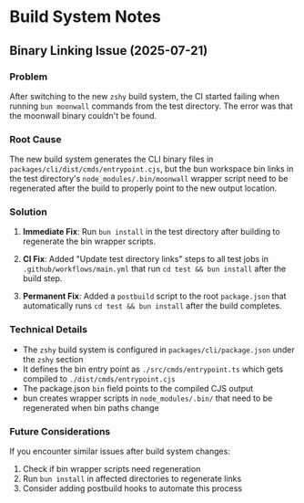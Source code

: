 # Build System Notes

## Binary Linking Issue (2025-07-21)

### Problem
After switching to the new `zshy` build system, the CI started failing when running `bun moonwall` commands from the test directory. The error was that the moonwall binary couldn't be found.

### Root Cause
The new build system generates the CLI binary files in `packages/cli/dist/cmds/entrypoint.cjs`, but the bun workspace bin links in the test directory's `node_modules/.bin/moonwall` wrapper script need to be regenerated after the build to properly point to the new output location.

### Solution
1. **Immediate Fix**: Run `bun install` in the test directory after building to regenerate the bin wrapper scripts.

2. **CI Fix**: Added "Update test directory links" steps to all test jobs in `.github/workflows/main.yml` that run `cd test && bun install` after the build step.

3. **Permanent Fix**: Added a `postbuild` script to the root `package.json` that automatically runs `cd test && bun install` after the build completes.

### Technical Details
- The `zshy` build system is configured in `packages/cli/package.json` under the `zshy` section
- It defines the bin entry point as `./src/cmds/entrypoint.ts` which gets compiled to `./dist/cmds/entrypoint.cjs`
- The package.json `bin` field points to the compiled CJS output
- bun creates wrapper scripts in `node_modules/.bin/` that need to be regenerated when bin paths change

### Future Considerations
If you encounter similar issues after build system changes:
1. Check if bin wrapper scripts need regeneration
2. Run `bun install` in affected directories to regenerate links
3. Consider adding postbuild hooks to automate this process